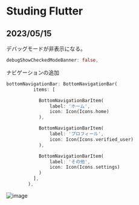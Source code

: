 # Studing Flutter

## 2023/05/15
デバッグモードが非表示になる。
````dart
debugShowCheckedModeBanner: false,
````

ナビゲーションの追加

````dart
bottomNavigationBar: BottomNavigationBar(
          items: [

            BottomNavigationBarItem(
                label: 'ホーム',
                icon: Icon(Icons.home)
            ),

            BottomNavigationBarItem(
                label: 'プロフィール',
                icon: Icon(Icons.verified_user)
            ),

            BottomNavigationBarItem(
                label: 'その他',
                icon: Icon(Icons.settings)
            )
          ],
        ),
````

![image](https://github.com/Himabitoo/flutter-study/assets/94416199/b7a4c587-8671-4a0a-bdd8-129c1b0b597b)
